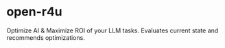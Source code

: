 # open-r4u
Optimize AI &amp; Maximize ROI of your LLM tasks. Evaluates current state and recommends optimizations.
